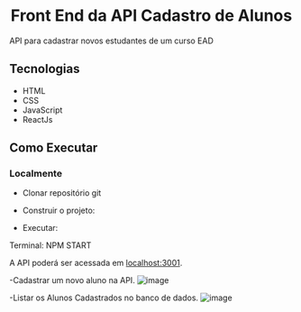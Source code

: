 <h1 align="center">
Front End da API Cadastro de Alunos
</h1>

API para cadastrar novos estudantes de um curso EAD

## Tecnologias
 
- HTML
- CSS
- JavaScript
- ReactJs

## Como Executar

### Localmente
- Clonar repositório git
- Construir o projeto:


- Executar:

Terminal: NPM START

A API poderá ser acessada em [localhost:3001]((http://localhost:3001/)).

-Cadastrar um novo aluno na API.
![image](https://github.com/FlaviiaTorres/EstudantesFrontEnd/assets/106637834/0b68dfa0-e1bb-4088-9036-43726832ec70)

-Listar os Alunos Cadastrados no banco de dados.
![image](https://github.com/FlaviiaTorres/EstudantesFrontEnd/assets/106637834/87ca9840-c655-40ba-a8c7-af6866c49300)

